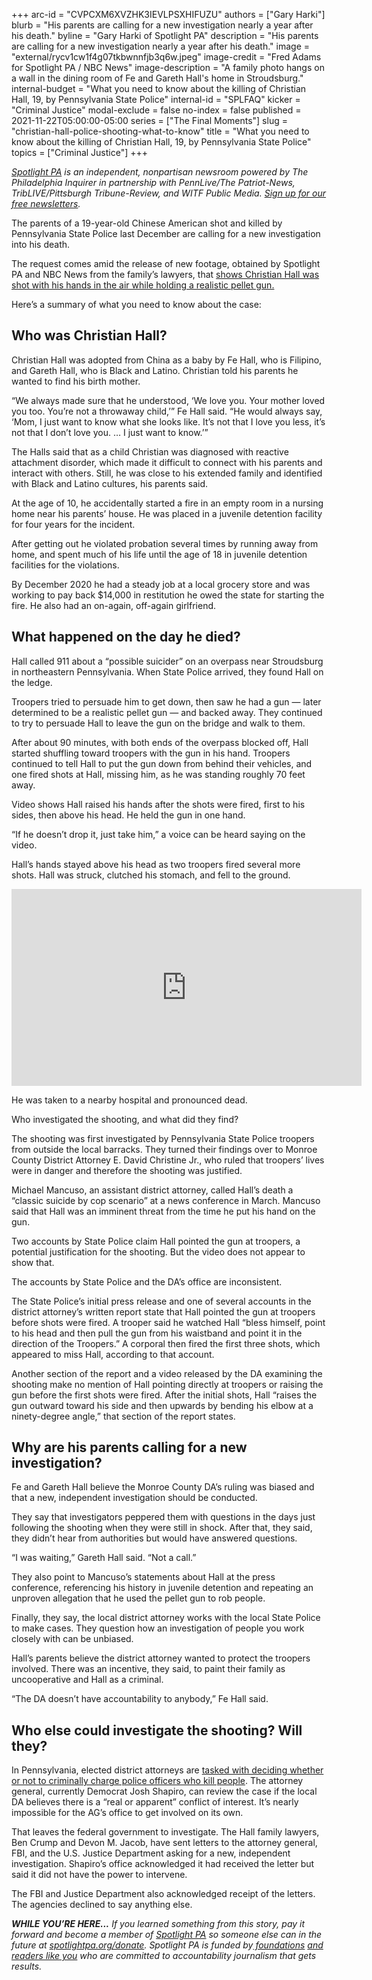 +++
arc-id = "CVPCXM6XVZHK3IEVLPSXHIFUZU"
authors = ["Gary Harki"]
blurb = "His parents are calling for a new investigation nearly a year after his death."
byline = "Gary Harki of Spotlight PA"
description = "His parents are calling for a new investigation nearly a year after his death."
image = "external/rycv1cw1f4g07tkbwnnfjb3q6w.jpeg"
image-credit = "Fred Adams for Spotlight PA / NBC News"
image-description = "A family photo hangs on a wall in the dining room of Fe and Gareth Hall's home in Stroudsburg."
internal-budget = "What you need to know about the killing of Christian Hall, 19, by Pennsylvania State Police"
internal-id = "SPLFAQ"
kicker = "Criminal Justice"
modal-exclude = false
no-index = false
published = 2021-11-22T05:00:00-05:00
series = ["The Final Moments"]
slug = "christian-hall-police-shooting-what-to-know"
title = "What you need to know about the killing of Christian Hall, 19, by Pennsylvania State Police"
topics = ["Criminal Justice"]
+++

<a href="https://www.spotlightpa.org/"><i>Spotlight PA</i></a><i> is an independent, nonpartisan newsroom powered by The Philadelphia Inquirer in partnership with PennLive/The Patriot-News, TribLIVE/Pittsburgh Tribune-Review, and WITF Public Media. </i><a href="https://www.spotlightpa.org/newsletters"><i>Sign up for our free newsletters</i></a><i>.</i>

The parents of a 19-year-old Chinese American shot and killed by Pennsylvania State Police last December are calling for a new investigation into his death.

The request comes amid the release of new footage, obtained by Spotlight PA and NBC News from the family’s lawyers, that <a href="https://www.spotlightpa.org/news/2021/11/christian-hall-state-police-shooting-stroudsburg/" target="_blank">shows Christian Hall was shot with his hands in the air while holding a realistic pellet gun.</a>

Here’s a summary of what you need to know about the case:

<script src="https://www.spotlightpa.org/embed.js" async></script><div data-spl-embed-version="1" data-spl-src="https://www.spotlightpa.org/embeds/newsletter/"></div>

## Who was Christian Hall?

Christian Hall was adopted from China as a baby by Fe Hall, who is Filipino, and Gareth Hall, who is Black and Latino. Christian told his parents he wanted to find his birth mother.

“We always made sure that he understood, ‘We love you. Your mother loved you too. You’re not a throwaway child,’” Fe Hall said. “He would always say, ‘Mom, I just want to know what she looks like. It’s not that I love you less, it’s not that I don’t love you. … I just want to know.’”

The Halls said that as a child Christian was diagnosed with reactive attachment disorder, which made it difficult to connect with his parents and interact with others. Still, he was close to his extended family and identified with Black and Latino cultures, his parents said.

At the age of 10, he accidentally started a fire in an empty room in a nursing home near his parents’ house. He was placed in a juvenile detention facility for four years for the incident.

After getting out he violated probation several times by running away from home, and spent much of his life until the age of 18 in juvenile detention facilities for the violations.

By December 2020 he had a steady job at a local grocery store and was working to pay back $14,000 in restitution he owed the state for starting the fire. He also had an on-again, off-again girlfriend.

## What happened on the day he died?

Hall called 911 about a “possible suicider” on an overpass near Stroudsburg in northeastern Pennsylvania. When State Police arrived, they found Hall on the ledge.

Troopers tried to persuade him to get down, then saw he had a gun — later determined to be a realistic pellet gun — and backed away. They continued to try to persuade Hall to leave the gun on the bridge and walk to them.

After about 90 minutes, with both ends of the overpass blocked off, Hall started shuffling toward troopers with the gun in his hand. Troopers continued to tell Hall to put the gun down from behind their vehicles, and one fired shots at Hall, missing him, as he was standing roughly 70 feet away.

Video shows Hall raised his hands after the shots were fired, first to his sides, then above his head. He held the gun in one hand.

“If he doesn’t drop it, just take him,” a voice can be heard saying on the video.

Hall’s hands stayed above his head as two troopers fired several more shots. Hall was struck, clutched his stomach, and fell to the ground.

<iframe loading="lazy" width="560" height="315" src="https://www.nbcnews.com/news/embedded-video/mmvo126510149725" scrolling="no" frameborder="0" allowfullscreen></iframe>

He was taken to a nearby hospital and pronounced dead.

Who investigated the shooting, and what did they find?

The shooting was first investigated by Pennsylvania State Police troopers from outside the local barracks. They turned their findings over to Monroe County District Attorney E. David Christine Jr., who ruled that troopers’ lives were in danger and therefore the shooting was justified.

Michael Mancuso, an assistant district attorney, called Hall’s death a “classic suicide by cop scenario” at a news conference in March. Mancuso said that Hall was an imminent threat from the time he put his hand on the gun.

Two accounts by State Police claim Hall pointed the gun at troopers, a potential justification for the shooting. But the video does not appear to show that.

The accounts by State Police and the DA’s office are inconsistent.

The State Police’s initial press release and one of several accounts in the district attorney’s written report state that Hall pointed the gun at troopers before shots were fired. A trooper said he watched Hall “bless himself, point to his head and then pull the gun from his waistband and point it in the direction of the Troopers.” A corporal then fired the first three shots, which appeared to miss Hall, according to that account.

Another section of the report and a video released by the DA examining the shooting make no mention of Hall pointing directly at troopers or raising the gun before the first shots were fired. After the initial shots, Hall “raises the gun outward toward his side and then upwards by bending his elbow at a ninety-degree angle,” that section of the report states.

## Why are his parents calling for a new investigation?

Fe and Gareth Hall believe the Monroe County DA’s ruling was biased and that a new, independent investigation should be conducted.

They say that investigators peppered them with questions in the days just following the shooting when they were still in shock. After that, they said, they didn’t hear from authorities but would have answered questions.

“I was waiting,” Gareth Hall said. “Not a call.”

They also point to Mancuso’s statements about Hall at the press conference, referencing his history in juvenile detention and repeating an unproven allegation that he used the pellet gun to rob people.

Finally, they say, the local district attorney works with the local State Police to make cases. They question how an investigation of people you work closely with can be unbiased.

Hall’s parents believe the district attorney wanted to protect the troopers involved. There was an incentive, they said, to paint their family as uncooperative and Hall as a criminal.

“The DA doesn’t have accountability to anybody,” Fe Hall said.

<script src="https://www.spotlightpa.org/embed.js" async></script><div data-spl-embed-version="1" data-spl-src="https://www.spotlightpa.org/embeds/donate/?eyebrow_text=SUPPORT%20SPOTLIGHT%20PA&cta_text=YES%2C%20DOUBLE%20MY%20GIFT&teaser_text=Support%20Spotlight%20PA's%20vital%20investigative%20journalism%20for%20Pennsylvania%20and%20for%20a%20limited%20time%2C%20all%20gifts%20will%20be%20DOUBLED."></div>

## Who else could investigate the shooting? Will they?

In Pennsylvania, elected district attorneys are <a href="https://www.spotlightpa.org/news/2021/11/pa-police-killings-investigation-district-attorney-general/">tasked with deciding whether or not to criminally charge police officers who kill people</a>. The attorney general, currently Democrat Josh Shapiro, can review the case if the local DA believes there is a “real or apparent” conflict of interest. It’s nearly impossible for the AG’s office to get involved on its own.

That leaves the federal government to investigate. The Hall family lawyers, Ben Crump and Devon M. Jacob, have sent letters to the attorney general, FBI, and the U.S. Justice Department asking for a new, independent investigation. Shapiro’s office acknowledged it had received the letter but said it did not have the power to intervene.

The FBI and Justice Department also acknowledged receipt of the letters. The agencies declined to say anything else.

<i><b>WHILE YOU’RE HERE...</b></i><i> If you learned something from this story, pay it forward and become a member of </i><a href="https://www.spotlightpa.org/"><i>Spotlight PA</i></a><i> so someone else can in the future at </i><a href="http://spotlightpa.org/donate"><i>spotlightpa.org/donate</i></a><i>. Spotlight PA is funded by</i><a href="https://www.spotlightpa.org/support"><i> foundations</i></a><i> </i><a href="https://www.spotlightpa.org/support"><i>and readers like you</i></a><i> who are committed to accountability journalism that gets results.</i>
